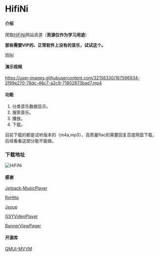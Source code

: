 # HifiNi

#### 介绍

爬取[HiFiNi](https://www.hifini.com/)网站资源（**资源仅作为学习用途**）

**那些需要VIP的、正常软件上没有的音乐，试试这个。**

[Wiki](https://github.com/Theoneee/HifiNi/wiki)

#### 演示视频

https://user-images.githubusercontent.com/32156330/167596934-2f99e270-78dc-46c7-a2c9-71802873bad7.mp4

#### 功能

1. 分类音乐数据显示。
2. 搜索音乐。
3. 播放。
4. 下载。

目前下载的都是试听版本的（m4a,mp3），高质量flac的需要回复百度网盘下载，后续看看这部分能不能做。

### 下载地址

![HiFiNi](https://www.pgyer.com/app/qrcode/2G45)

#### 感谢

[Jetpack-MusicPlayer](https://github.com/KunMinX/Jetpack-MusicPlayer)

[RxHttp](https://github.com/liujingxing/rxhttp)

[Jsoup](https://github.com/jhy/jsoup)

[GSYVideoPlayer](https://github.com/CarGuo/GSYVideoPlayer)

[BannerViewPager](https://github.com/zhpanvip/BannerViewPager)

#### 开源库

[QMUI-MVVM](https://github.com/Theoneee/QMUI-MVVM)








